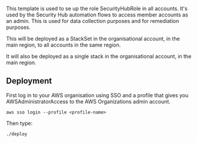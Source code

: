 This template is used to se up the role SecurityHubRole in all accounts. It's used by
the Security Hub automation flows to access member accounts as an admin. This
is used for data collection purposes and for remediation purposes.

This will be deployed as a StackSet in the organisational account, in the main region,
to all accounts in the same region.

It will also be deployed as a single stack in the organisational account, in the main region.

## Deployment

First log in to your AWS organisation using SSO and a profile that gives you
AWSAdministratorAccess to the AWS Organizations admin account.

```console
aws sso login --profile <profile-name>
```

Then type:

```console
./deploy
```
